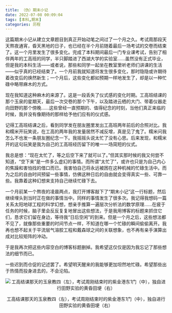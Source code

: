 ```yaml
---
title: （伪）期末小记
date: 2022-07-08 00:09:04
tags: [本科,期末]
categories: 历程
---
```


这篇期末小记从建立文章题目到真正开始动笔之间过了一个月之久。考试周那段天天熬夜通宵，昏天黑地的日子，也已经在半个月前随着最后一场考试的交卷而结束了。这一个月里发生了很多变化。完成了本科期间最后一门专业课考试，告别了相伴两年的工高班的同学，半只脚踏进了西湖大学的实验室……虽然没有正式毕业，但是我的本科生活——或者说，那些和同学一起坐在教室里听老师们讲课的生活——似乎真的已经结束了。一个月前我就知道将发生很多变化，那时隐隐或许期待着改变后的焕然新生；一个月后，这些变化都如预期一样地发生了，却是以一种忙碌中略带麻木的方式。

<!--more-->

现在我知道这种麻木的来源了。这是一段丢失了仪式感的变化时期。工高班结课的那个玉泉的星期天，最后一次交卷的那个下午，以及踏进云栖的大门、带着仪器走向田野的那个傍晚……这些曾经一直预期的、值得纪念的时刻，当他们真正来临的时候，我并没有像期待的那样给予他们应有的仪式感。

记得工高班结课之后，看到同学发在朋友圈里发出工高班两年前后的合照对比。我和糯米开玩笑说，在工高的两年我的发量居然不减反增，真是见了鬼了。糯米问我怎么不也发一条朋友圈纪念一下。我摇摇头说太忙了没有心思。后来发现，和糯米开的这句玩笑是我为自己的工高班经历留下的唯一一场简短的仪式。

我总是想：“现在太忙了，等之后空下来了就可以了。”但其实那时候的我又何尝不知道，“空下来”是一件多么虚幻的事情。而所谓“太忙了”，或许也只是为自己内心的焦躁和害怕找的借口而已。我害怕自己将永远被困在这种机械的忙碌生活中。而为之后的自由时间预留一些事情，仿佛这种日后的自由就会变得真实一些、可靠一些。我靠着这种幻想来支持自己继续忙碌下去。

一个月前某一个熬夜的凌晨两点，我打开博客敲下了“期末小记”这一行标题，然后继续埋头到当时正在做的事情当中。同样的事情发生了很多次。我记得我想码一篇关系太阳地球工程的科学幻想，想亲手推算一遍层次分析法的数学原理……在疲于任务的时候，脑子里会反反复复地冒出这些想法，于是我用博客的标题来抓住它们，恳求它们留在身边，等待我“日后空闲”的到来。但是一个月之后，这些想法都不见了，就像那些重要的时间节点一样，不知道在哪一个忙碌的瞬间偷偷离开。我再也想不起关于平流层气溶胶工程和戴森球之间的关联想象，也不再有亲手演算出成对比较矩阵的冲动。

于是我再次把这些内容空白的博客标题删掉。我希望这仅仅是因为我忘记了那些想法的细节而已。

一些迟到而仓促的记述罢了。希望明天醒来的我能够更加坦然地忙碌。希望那些出于热情而投身进去的，不会沦陷。

<center>

![工高结课那天的玉泉教四（左），考试周刚结束时的紫金港东1门（中），独自进行田野实验的黄昏田埂（右）](/images/工高结课那天的玉泉教四（左），考试周刚结束时的紫金港东1门（中），独自进行田野实验的黄昏田埂（右）.png) 

工高结课那天的玉泉教四（左），考试周刚结束时的紫金港东1门（中），独自进行田野实验的黄昏田埂（右）

</center>
